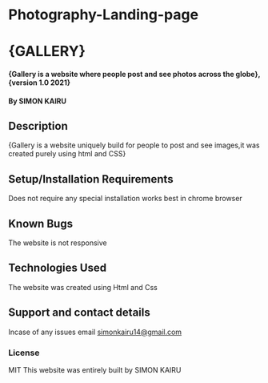 
# Photography-Landing-page
# {GALLERY}
#### {Gallery is a website where people post and see photos across the globe}, {version 1.0 2021}
#### By SIMON KAIRU
## Description
{Gallery is a website uniquely build for people to post and see images,it was created purely using html and CSS}
## Setup/Installation Requirements
Does not require any special installation 
works best in chrome browser

## Known Bugs
The website is not responsive
## Technologies Used
The website was created using Html and Css
## Support and contact details
Incase of any issues email simonkairu14@gmail.com
### License
MIT
This website was entirely built by SIMON KAIRU
